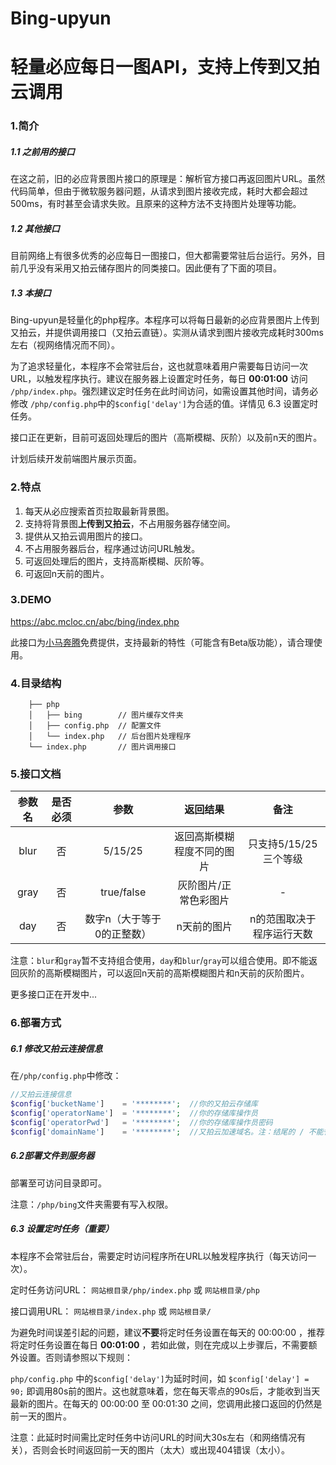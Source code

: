 # Bing-upyun
# 轻量必应每日一图API，支持上传到又拍云调用

### 1.简介

##### 1.1 之前用的接口

在这之前，旧的必应背景图片接口的原理是：解析官方接口再返回图片URL。虽然代码简单，但由于微软服务器问题，从请求到图片接收完成，耗时大都会超过500ms，有时甚至会请求失败。且原来的这种方法不支持图片处理等功能。

##### 1.2 其他接口

目前网络上有很多优秀的必应每日一图接口，但大都需要常驻后台运行。另外，目前几乎没有采用又拍云储存图片的同类接口。因此便有了下面的项目。

##### 1.3 本接口

Bing-upyun是轻量化的php程序。本程序可以将每日最新的必应背景图片上传到又拍云，并提供调用接口（又拍云直链）。实测从请求到图片接收完成耗时300ms左右（视网络情况而不同）。

为了追求轻量化，本程序不会常驻后台，这也就意味着用户需要每日访问一次URL，以触发程序执行。建议在服务器上设置定时任务，每日 **00:01:00** 访问 `/php/index.php`。强烈建议定时任务在此时间访问，如需设置其他时间，请务必修改 `/php/config.php`中的`$config['delay']`为合适的值。详情见 6.3 设置定时任务。

接口正在更新，目前可返回处理后的图片（高斯模糊、灰阶）以及前n天的图片。

计划后续开发前端图片展示页面。

### 2.特点

1. 每天从必应搜索首页拉取最新背景图。
2. 支持将背景图**上传到又拍云**，不占用服务器存储空间。
3. 提供从又拍云调用图片的接口。
4. 不占用服务器后台，程序通过访问URL触发。
5. 可返回处理后的图片，支持高斯模糊、灰阶等。
6. 可返回n天前的图片。

### 3.DEMO

https://abc.mcloc.cn/abc/bing/index.php

此接口为[小马奔腾](https://blog.mcloc.cn/)免费提供，支持最新的特性（可能含有Beta版功能），请合理使用。

### 4.目录结构

```
    ├── php
    │   ├── bing		// 图片缓存文件夹
    │   ├── config.php	// 配置文件
    │   └── index.php	// 后台图片处理程序
    └── index.php		// 图片调用接口
```

### 5.接口文档

| 参数名 | 是否必须 |            参数            |          返回结果          |           备注            |
| :----: | :------: | :------------------------: | :------------------------: | :-----------------------: |
|  blur  |    否    |          5/15/25           | 返回高斯模糊程度不同的图片 |   只支持5/15/25三个等级   |
|  gray  |    否    |         true/false         |   灰阶图片/正常色彩图片    |             -             |
|  day   |    否    | 数字n（大于等于0的正整数） |        n天前的图片         | n的范围取决于程序运行天数 |

注意：`blur`和`gray`暂不支持组合使用，`day`和`blur`/`gray`可以组合使用。即不能返回灰阶的高斯模糊图片，可以返回n天前的高斯模糊图片和n天前的灰阶图片。

更多接口正在开发中...

### 6.部署方式

##### 6.1 修改又拍云连接信息

在`/php/config.php`中修改：

```php
//又拍云连接信息
$config['bucketName']    = '********';  //你的又拍云存储库
$config['operatorName']  = '********';  //你的存储库操作员
$config['operatorPwd']   = '********';  //你的存储库操作员密码
$config['domainName']    = '********';  //又拍云加速域名。注：结尾的 / 不能省略。如：'https://upyun.yourdom.com/'
```

##### 6.2部署文件到服务器

部署至可访问目录即可。

注意：`/php/bing`文件夹需要有写入权限。

##### 6.3 设置定时任务（重要）

本程序不会常驻后台，需要定时访问程序所在URL以触发程序执行（每天访问一次）。

定时任务访问URL： `网站根目录/php/index.php` 或 `网站根目录/php`

接口调用URL： `网站根目录/index.php` 或 `网站根目录/`

为避免时间误差引起的问题，建议**不要**将定时任务设置在每天的 00:00:00 ，推荐将定时任务设置在每日 **00:01:00** ，若如此做，则在完成以上步骤后，不需要额外设置。否则请参照以下规则：

 `php/config.php` 中的`$config['delay']`为延时时间，如 `$config['delay'] = 90;` 即调用80s前的图片。这也就意味着，您在每天零点的90s后，才能收到当天最新的图片。在每天的 00:00:00 至 00:01:30 之间，您调用此接口返回的仍然是前一天的图片。

注意：此延时时间需比定时任务中访问URL的时间大30s左右（和网络情况有关），否则会长时间返回前一天的图片（太大）或出现404错误（太小）。